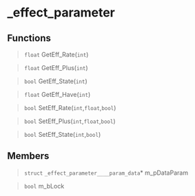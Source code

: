 # _effect_parameter
 
## Functions
 
> `float` GetEff_Rate(`int`)
 
> `float` GetEff_Plus(`int`)
 
> `bool` GetEff_State(`int`)
 
> `float` GetEff_Have(`int`)
 
> `bool` SetEff_Rate(`int`,`float`,`bool`)
 
> `bool` SetEff_Plus(`int`,`float`,`bool`)
 
> `bool` SetEff_State(`int`,`bool`)
 
## Members
 
> `struct` `_effect_parameter____param_data`* m_pDataParam
 
> `bool` m_bLock
 
